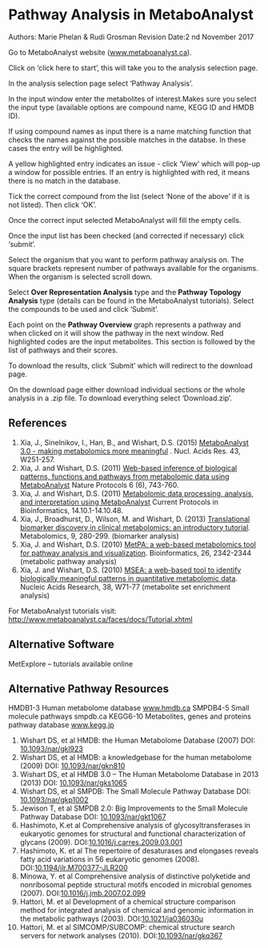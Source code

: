 # Pathway Analysis in MetaboAnalyst

Authors: Marie Phelan & Rudi Grosman
Revision Date:2 nd November 2017

Go to MetaboAnalyst website (www.metaboanalyst.ca).

Click on ‘click here to start’, this will take you to the analysis selection page.

In the analysis selection page select ‘Pathway Analysis’.

In the input window enter the metabolites of interest.Makes sure you select the input type (available options are compound name, KEGG ID and HMDB ID).

If using compound names as input there is a name matching function that checks the names against the possible matches in the databse. In these cases the entry will be highlighted.

A yellow highlighted entry indicates an issue - click ‘View’ which will pop-up a window for possible entries. If an entry is highlighted with red, it means there is no match in the database.

Tick the correct compound from the list (select ‘None of the above’ if it is not listed). Then click ‘OK’.

Once the correct input selected MetaboAnalyst will fill the empty cells.

Once the input list has been checked (and corrected if necessary) click ‘submit’.

Select the organism that you want to perform pathway analysis on. The square brackets represent number of pathways available for the organisms. When the organism is selected scroll down.

Select **Over Representation Analysis** type and the **Pathway Topology Analysis** type (details can be found in the MetaboAnalyst tutorials). Select the compounds to be used and click ‘Submit’.

Each point on the **Pathway Overview** graph represents a pathway and when clicked on it will show the pathway in the next window. Red highlighted codes are the input metabolites. This section is followed by the list of pathways and their scores.

To download the results, click ‘Submit’ which will redirect to the download page.

On the download page either download individual sections or the whole analysis in a .zip file. To download everything select ‘Download.zip’.

## References

1. Xia, J., Sinelnikov, I., Han, B., and Wishart, D.S. (2015) [MetaboAnalyst 3.0 - making metabolomics more meaningful](http://doi.org/10.1093/nar/gkv380) . Nucl. Acids Res. 43, W251-257. 
2. Xia, J. and Wishart, D.S. (2011) [Web-based inference of biological patterns, functions and pathways from metabolomic data using MetaboAnalyst](http://doi.org/10.1038/nprot.2011.319) Nature Protocols 6 (6), 743-760. 
3. Xia, J. and Wishart, D.S. (2011) [Metabolomic data processing, analysis, and interpretation using MetaboAnalyst](http://doi.org/10.1002/0471250953.bi1410s34) Current Protocols in Bioinformatics, 14.10.1-14.10.48.
4. Xia, J., Broadhurst, D., Wilson, M. and Wishart, D. (2013) [Translational biomarker discovery in clinical metabolomics: an introductory tutorial](http://doi.org/10.1007/s11306-012-0482-9). Metabolomics, 9, 280-299. (biomarker analysis)
5. Xia, J. and Wishart, D.S. (2010) [MetPA: a web-based metabolomics tool for pathway analysis and visualization](http://doi.org/10.1093/bioinformatics/btq418). Bioinformatics, 26, 2342-2344 (metabolic pathway analysis)
6. Xia, J. and Wishart, D.S. (2010) [MSEA: a web-based tool to identify biologically meaningful patterns in quantitative metabolomic data](http://doi.org/10.1093/nar/gkq329). Nucleic Acids Research, 38, W71-77 (metabolite set enrichment analysis)

For MetaboAnalyst tutorials visit: http://www.metaboanalyst.ca/faces/docs/Tutorial.xhtml

## Alternative Software
MetExplore – tutorials available online

## Alternative Pathway Resources
HMDB1-3 Human metabolome database www.hmdb.ca SMPDB4-5 Small molecule pathways smpdb.ca KEGG6-10 Metabolites, genes and proteins pathway database www.kegg.jp 

1. Wishart DS, et al HMDB: the Human Metabolome Database (2007) DOI: [10.1093/nar/gkl923](https://doi.org/10.1093/nar/gkl923)
2. Wishart DS, et al HMDB: a knowledgebase for the human metabolome (2009) DOI: [10.1093/nar/gkn810](https://doi.org/10.1093/nar/gkn810)
3. Wishart DS, et al HMDB 3.0 – The Human Metabolome Database in 2013 (2013) DOI: [10.1093/nar/gks1065](https://doi.org/10.1093/nar/gks1065)
4. Wishart DS, et al SMPDB: The Small Molecule Pathway Database DOI: [10.1093/nar/gkp1002](https://doi.org/10.1093/nar/gkp1002)
5. Jewison T, et al SMPDB 2.0: Big Improvements to the Small Molecule Pathway Database DOI: [10.1093/nar/gkt1067](https://doi.org/10.1093/nar/gkt1067) 
6. Hashimoto, K.et al Comprehensive analysis of glycosyltransferases in eukaryotic genomes for structural and functional characterization of glycans (2009). DOI:[10.1016/j.carres.2009.03.001](https://doi.org/10.1016/j.carres.2009.03.001)
7. Hashimoto, K. et al The repertoire of desaturases and elongases reveals fatty acid variations in 56 eukaryotic genomes (2008). DOI:[10.1194/jlr.M700377-JLR200](https://doi.org/10.1194/jlr.M700377-JLR200)
8. Minowa, Y. et al Comprehensive analysis of distinctive polyketide and nonribosomal peptide structural motifs encoded in microbial genomes (2007). DOI:[10.1016/j.jmb.2007.02.099](https://doi.org/10.1016/j.jmb.2007.02.099)
9. Hattori, M. et al Development of a chemical structure comparison method for integrated analysis of chemical and genomic information in the metabolic pathways (2003). DOI:[10.1021/ja036030u](https://doi.org/10.1021/ja036030u)
10. Hattori, M. et al SIMCOMP/SUBCOMP: chemical structure search servers for network analyses (2010). DOI:[10.1093/nar/gkq367](https://doi.org/10.1093/nar/gkq367)